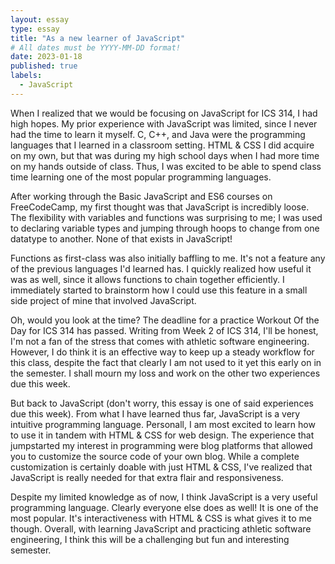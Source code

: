 ```yaml
---
layout: essay
type: essay
title: "As a new learner of JavaScript"
# All dates must be YYYY-MM-DD format!
date: 2023-01-18
published: true
labels:
  - JavaScript
---
```


When I realized that we would be focusing on JavaScript for ICS 314, I had high hopes. My prior experience with JavaScript was limited, since I never had the time to learn it myself. C, C++, and Java were the programming languages that I learned in a classroom setting. HTML & CSS I did acquire on my own, but that was during my high school days when I had more time on my hands outside of class. Thus, I was excited to be able to spend class time learning one of the most popular programming languages.

After working through the Basic JavaScript and ES6 courses on FreeCodeCamp, my first thought was that JavaScript is incredibly loose. The flexibility with variables and functions was surprising to me; I was used to declaring variable types and jumping through hoops to change from one datatype to another. None of that exists in JavaScript!

Functions as first-class was also initially baffling to me. It's not a feature any of the previous languages I'd learned has. I quickly realized how useful it was as well, since it allows functions to chain together efficiently. I immediately started to brainstorm how I could use this feature in a small side project of mine that involved JavaScript.

Oh, would you look at the time? The deadline for a practice Workout Of the Day for ICS 314 has passed. Writing from Week 2 of ICS 314, I'll be honest, I'm not a fan of the stress that comes with athletic software engineering. However, I do think it is an effective way to keep up a steady workflow for this class, despite the fact that clearly I am not used to it yet this early on in the semester. I shall mourn my loss and work on the other two experiences due this week.

But back to JavaScript (don't worry, this essay is one of said experiences due this week). From what I have learned thus far, JavaScript is a very intuitive programming language. Personall, I am most excited to learn how to use it in tandem with HTML & CSS for web design. The experience that jumpstarted my interest in programming were blog platforms that allowed you to customize the source code of your own blog. While a complete customization is certainly doable with just HTML & CSS, I've realized that JavaScript is really needed for that extra flair and responsiveness.

Despite my limited knowledge as of now, I think JavaScript is a very useful programming language. Clearly everyone else does as well! It is one of the most popular. It's interactiveness with HTML & CSS is what gives it to me though. Overall, with learning JavaScript and practicing athletic software engineering, I think this will be a challenging but fun and interesting semester.
